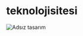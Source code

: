 # teknolojisitesi



![Adsız tasarım](https://user-images.githubusercontent.com/103332831/194941898-677801e6-4120-4818-a2b6-8a10dad680b4.gif)
